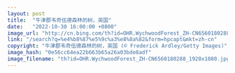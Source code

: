 ```yaml
---
layout: post
title:  "牛津郡韦奇伍德森林的树，英国"
date:   "2022-10-30 16:00:00 +0800"
image_url: "http://cn.bing.com/th?id=OHR.WychwoodForest_ZH-CN6560180288_1920x1080.jpg&rf=LaDigue_1920x1080.jpg&pid=hp"
link: "/search?q=%e4%b8%87%e5%9c%a3%e8%8a%82&form=hpcapt&mkt=zh-cn"
copyright: "牛津郡韦奇伍德森林的树，英国 (© Frederick Ardley/Getty Images)"
image_hash: "0e56cc64ea22b663b65a26a03bde8adf"
image_filename: "th?id=OHR.WychwoodForest_ZH-CN6560180288_1920x1080.jpg&rf=LaDigue_1920x1080.jpg&pid=hp"
---
```

